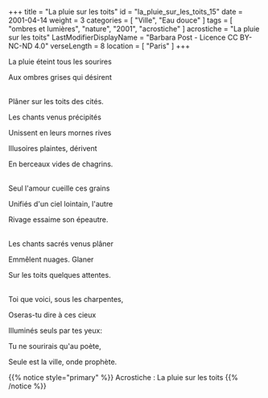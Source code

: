 +++
title = "La pluie sur les toits"
id = "la_pluie_sur_les_toits_15"
date = 2001-04-14
weight = 3
categories = [ "Ville", "Eau douce" ]
tags = [ "ombres et lumières", "nature", "2001", "acrostiche" ]
acrostiche = "La pluie sur les toits"
LastModifierDisplayName = "Barbara Post - Licence CC BY-NC-ND 4.0"
verseLength = 8
location = [ "Paris" ]
+++

La pluie éteint tous les sourires

Aux ombres grises qui désirent

 \
Plâner sur les toits des cités.

Les chants venus précipités

Unissent en leurs mornes rives

Illusoires plaintes, dérivent

En berceaux vides de chagrins.

 \
Seul l'amour cueille ces grains

Unifiés d'un ciel lointain, l'autre

Rivage essaime son épeautre.

 \
Les chants sacrés venus plâner

Emmêlent nuages. Glaner

Sur les toits quelques attentes.

 \
Toi que voici, sous les charpentes,

Oseras-tu dire à ces cieux

Illuminés seuls par tes yeux:

Tu ne sourirais qu'au poète,

Seule est la ville, onde prophète.

{{% notice style="primary" %}}
Acrostiche : La pluie sur les toits
{{% /notice %}}
